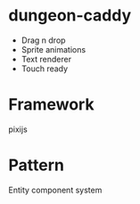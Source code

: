 dungeon-caddy
=============
- Drag n drop
- Sprite animations
- Text renderer
- Touch ready

Framework
==========

pixijs

Pattern
========

Entity component system
